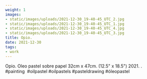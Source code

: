 ```yaml
---
weight: 1
images:
- static/images/uploads/2021-12-30_19-40-45_UTC_2.jpg
- static/images/uploads/2021-12-30_19-40-45_UTC_1.jpg
- static/images/uploads/2021-12-30_19-40-45_UTC_4.jpg
- static/images/uploads/2021-12-30_19-40-45_UTC_3.jpg
title: Opio.
date: 2021-12-30
tags:
- work
---
```


Opio.
Oleo pastel sobre papel
32cm x 47cm. (12.5" x 18.5")
2021.
.
#painting  #oilpastel #oilpastels #pasteldrawing #óleopastel
